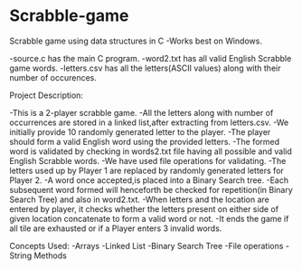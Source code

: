 # Scrabble-game
Scrabble game using data structures in C
-Works best on Windows.

-source.c has the main C program.
-word2.txt has all valid English Scrabble game words.
-letters.csv has all the letters(ASCII values) along with their number of occurences.

Project Description:

-This is a 2-player scrabble game.
-All the letters along with number of occurrences are stored in a linked list,after extracting from letters.csv.
-We initially provide 10 randomly generated letter to the player.
-The player should form a valid English word using the provided letters.
-The formed word is validated by checking in words2.txt file having all possible and valid English Scrabble words.
-We have used file operations for validating.
-The letters used up by Player 1 are replaced by randomly generated letters for Player 2.
-A word once accepted,is placed into a Binary Search tree.
-Each subsequent word formed will henceforth be checked for repetition(in Binary Search Tree) and also in word2.txt.
-When letters and the location are entered by player, it checks whether the letters present on either side of given location concatenate to form a valid word or not.
-It ends the game if all tile are exhausted or if a Player enters 3 invalid words.


Concepts Used:
-Arrays
-Linked List
-Binary Search Tree
-File operations
-String Methods
